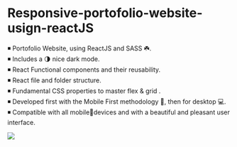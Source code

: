 # Responsive-portofolio-website-usign-reactJS

◾ Portofolio Website, using ReactJS and SASS ☘️. <br>
◾ Includes a 🌗 nice dark mode.<br>
◾ React Functional components and their reusability.<br>
◾ React file and folder structure.<br>
◾ Fundamental CSS properties to master flex & grid .<br>
◾ Developed first with the Mobile First methodology 📱, then for desktop 💻.<br>
◾ Compatible with all mobile📱devices and with a beautiful and pleasant user interface.<br>

<img src="https://camo.githubusercontent.com/fb037e90eb92f3f53e79f2f0fdada922a8e6f3664140710f0c3691a808b675b6/68747470733a2f2f692e6962622e636f2f5452354c57397a2f696d6167652e706e67">
